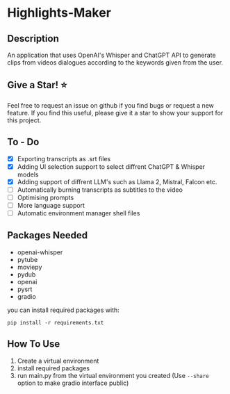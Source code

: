 # Highlights-Maker

## Description

An application that uses OpenAI's Whisper and ChatGPT API to generate clips from videos dialogues according to the keywords given from the user.

## Give a Star! ⭐

Feel free to request an issue on github if you find bugs or request a new feature. 
If you find this useful, please give it a star to show your support for this project.

## To - Do

- [X] Exporting transcripts as .srt files
- [X] Adding UI selection support to select diffrent ChatGPT & Whisper models
- [X] Adding support of diffrent LLM's such as Llama 2, Mistral, Falcon etc.
- [ ] Automatically burning transcripts as subtitles to the video
- [ ] Optimising prompts
- [ ] More language support
- [ ] Automatic environment manager shell files

## Packages Needed
- openai-whisper 
- pytube 
- moviepy 
- pydub 
- openai 
- pysrt
- gradio

you can install required packages with:

``` 
pip install -r requirements.txt
```

## How To Use

1) Create a virtual environment
2) install required packages
3) run main.py from the virtual environment you created
(Use `--share` option to make gradio interface public)


